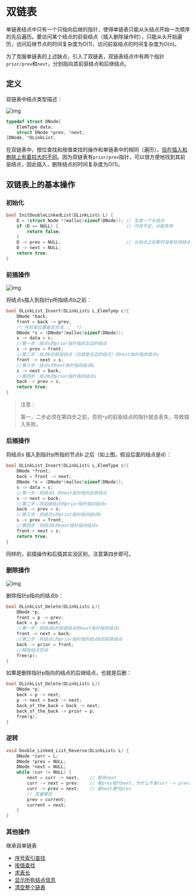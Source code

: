 # 双链表

<!-- toc -->

单链表结点中只有一个只指向后继的指针，使得单链表只能从头结点开始一次顺序的先后遍历。要访问某个结点的前驱结点（插入删除操作时），只能从头开始遍历，访问后继节点的时间复杂度为O(1)，访问前驱结点的时间复杂度为O(n)。

为了克服单链表的上述缺点，引入了双链表，双链表结点中有两个指针`prior/prev`和`next`，分别指向其前驱结点和后继结点。

## 定义

双链表中结点类型描述：

![img](https://img.sped0nwen.com/image/2023/06/02/inrwsn-0.webp)

```c
typedef struct DNode{
    ElemType data;
    struct DNode *prev, *next;
}DNode, *DLinkList;
```

在双链表中，按位查找和按值查找的操作和单链表中的相同（遍历）。<u>但在插入和删除上有着较大的不同</u>。因为双链表有`prior/prev`指针，可以很方便地找到其前驱结点，因此插入，删除结点的时间复杂度为O(1)。

## 双链表上的基本操作

### 初始化

```c
bool InitDoubleLinkedList(DLinkList& L) {
	D = (struct Node *)malloc(sizeof(DNode)); // 生成一个头结点
	if (D == NULL) {                          // 内存不足，分配失败
		return false;
	}
	D -> prev = NULL;                         // 头结点之后暂时没有任何结点
	D -> next = NULL;
	return true;
}
```

### 前插操作

![img](https://img.sped0nwen.com/image/2023/06/02/j055gm-0.webp)

将结点s插入到指针p所指结点b之前：

```c
bool DLinkList_Insert(DLinkList& L,ElemTyep c){
    DNode *back;
    front = back -> prev;
    /* 先检查位置是否合法...  */
    DNode *s = (DNode*)malloc(sizeof(DNode));
    s -> data = c;
    //第一步：结点s的prior指针指向左边的结点
    s -> prev = front;    
    //第二步：结点b的前驱结点（也就是左边的结点）的next指针指向结点s
    front -> next = s;
    //第三步：结点s的next指针指向结点b
    s -> next = back;
    //第四步：结点b的prior指针指向结点s
    back -> prev = s;        
    return true;
}
```

> 注意：
>
> 第一，二步必须在第四步之前，否则`*p`的前驱结点的指针就会丢失，导致插入失败。

### 后插操作

将结点s 插入到指针p所指的节点b 之后（如上图，假设后面的结点是d）：

```c
bool DLinkList_Insert(DLinkList& L,ElemType c){
    DNode *front;
  	back = front -> next;
    DNode *s = (DNode*)malloc(sizeof(DNode));
    s -> data = c;
    //第一步：将结点s 的next指针指向后继结点
    s -> next = back;
    //第二步；将后继结点的prior指针指向结点s
    back -> prev = s;
    //第三步：将结点s的prior指针指向结点b
    s -> prev = front;
    //第四步：将结点b的next指针指向结点s
    front-> next = s;
    return true;    
}
```

同样的，前插操作和后插其实没区别，注意第四步即可。

### 删除操作

![img](https://img.sped0nwen.com/image/2023/06/02/jwh50x-0.webp)

删除指针p指向的结点b：

```c
bool DLinkList_Delete(DLinkList& L){
    DNode *p;
  	front = p -> prev;
  	back = p -> next; 
    //第一步：将结点b的前驱结点的next指针指向结点c
    front -> next = back;
    //第二步：将结点c的prior指针指向结点b的前驱结点
    back -> prior = front;
    //释放结点空间
    free(p);
}
```

如果是删除指针p指向的结点的后继结点，也就是后删：

```c
bool DLinkList_Delete(DLinkList& L){
    DNode *p;
    back = p -> next;
    p -> next = back -> next;
    back_of_the_back = back -> next;
    back_of_the_back -> prior = p;
    free(q);
}
```

### 逆转
```c
void Double_Linked_List_Reverse(DLinkList& L) {
    DNode *curr = L;
    DNode *prev = NULL;
    DNode *next = NULL;
    while (cur != NULL) {
    	next = curr -> next;    // 暂存next
        curr -> next = prev;    // 拿prev取代next，为什么不拿curr -> prev是因为需要空头结点
        curr -> prev = next;    // 拿next替代prev
        // 变量移位
        prev = current;
        current = next;
    }
}
```

### 其他操作

继承自单链表

* [序号索引查找](./linked_list.md#序号索引查找)
* [按值查找](./linked_list.md#按值查找)
* [求表长](./linked_list.md#求表长)
* [显示所有结点信息](./linked_list.md#显示链表所有结点信息)
* [清空整个链表](./linked_list.md#清空整个链表)

